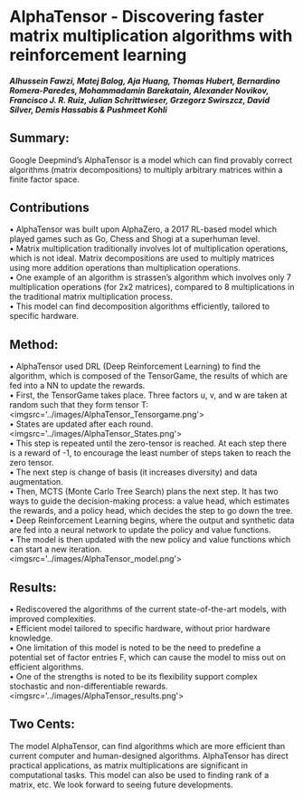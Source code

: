 # AlphaTensor - Discovering faster matrix multiplication algorithms with reinforcement learning
#### <i> Alhussein Fawzi, Matej Balog, Aja Huang, Thomas Hubert, Bernardino Romera-Paredes, Mohammadamin Barekatain, Alexander Novikov, Francisco J. R. Ruiz, Julian Schrittwieser, Grzegorz Swirszcz, David Silver, Demis Hassabis & Pushmeet Kohli </i>

## Summary:

Google Deepmind’s AlphaTensor is a model which can find provably correct algorithms (matrix decompositions) to multiply arbitrary matrices within a finite factor space.

## Contributions
•	AlphaTensor was built upon AlphaZero, a 2017 RL-based model which played games such as Go, Chess and Shogi at a superhuman level. </br>
•	Matrix multiplication traditionally involves lot of multiplication operations, which is not ideal. Matrix decompositions are used to multiply matrices using more addition operations than multiplication operations. </br>
•	One example of an algorithm is strassen’s algorithm which involves only 7 multiplication operations (for 2x2 matrices), compared to 8 multiplications in the traditional matrix multiplication process. </br>
•	This model can find decomposition algorithms efficiently, tailored to specific hardware.

## Method:
•	AlphaTensor used DRL (Deep Reinforcement Learning) to find the algorithm, which is composed of the TensorGame, the results of which are fed into a NN to update the rewards. </br>
•	First, the TensorGame takes place. Three factors u, v, and w are taken at random such that they form tensor T: </br>
 <imgsrc='../images/AlphaTensor_Tensorgame.png'> </br>
•	States are updated after each round. </br>
 <imgsrc='../images/AlphaTensor_States.png'> </br>
•	This step is repeated until the zero-tensor is reached. At each step there is a reward of -1, to encourage the least number of steps taken to reach the zero tensor. </br>
•	The next step is change of basis (it increases diversity) and data augmentation. </br>
•	Then, MCTS (Monte Carlo Tree Search) plans the next step. It has two ways to guide the decision-making process: a value head, which estimates the rewards, and a policy head, which decides the step to go down the tree. </br>
•	Deep Reinforcement Learning begins, where the output and synthetic data are fed into a neural network to update the policy and value functions. </br>
•	The model is then updated with the new policy and value functions which can start a new iteration. </br>
 <imgsrc='../images/AlphaTensor_model.png'> </br>


## Results:
•	Rediscovered the algorithms of the current state-of-the-art models, with improved complexities. </br>
•	Efficient model tailored to specific hardware, without prior hardware knowledge. </br>
•	One limitation of this model is noted to be the need to predefine a potential set of factor entries F, which can cause the model to miss out on efficient algorithms. </br>
•	One of the strengths is noted to be its flexibility support complex stochastic and non-differentiable rewards. </br>
 <imgsrc='../images/AlphaTensor_results.png'> </br>

 ## Two Cents:
 The model AlphaTensor, can find algorithms which are more efficient than current computer and human-designed algorithms. AlphaTensor has direct practical applications, as matrix multiplications are significant in computational tasks. This model can also be used to finding rank of a matrix, etc. We look forward to seeing future developments.
